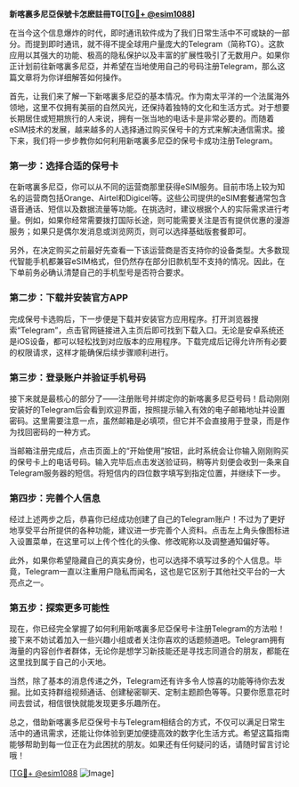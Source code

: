 **新喀裏多尼亞保號卡怎麽註冊TG[[TG💪+ @esim1088](https://t.me/s/esim1088)]**

在当今这个信息爆炸的时代，即时通讯软件成为了我们日常生活中不可或缺的一部分。而提到即时通讯，就不得不提全球用户量庞大的Telegram（简称TG）。这款应用以其强大的功能、极高的隐私保护以及丰富的扩展性吸引了无数用户。如果你正计划前往新喀裏多尼亞，并希望在当地使用自己的号码注册Telegram，那么这篇文章将为你详细解答如何操作。

首先，让我们来了解一下新喀裏多尼亞的基本情况。作为南太平洋的一个法属海外领地，这里不仅拥有美丽的自然风光，还保持着独特的文化和生活方式。对于想要长期居住或短期旅行的人来说，拥有一张当地的电话卡是非常必要的。而随着eSIM技术的发展，越来越多的人选择通过购买保号卡的方式来解决通信需求。接下来，我们将一步步教你如何利用新喀裏多尼亞的保号卡成功注册Telegram。

### 第一步：选择合适的保号卡

在新喀裏多尼亞，你可以从不同的运营商那里获得eSIM服务。目前市场上较为知名的运营商包括Orange、Airtel和Digicel等。这些公司提供的eSIM套餐通常包含语音通话、短信以及数据流量等功能。在挑选时，建议根据个人的实际需求进行考量。例如，如果你经常需要拨打国际长途，则可能需要关注是否有提供优惠的漫游服务；如果只是偶尔发消息或浏览网页，则可以选择基础版套餐即可。

另外，在决定购买之前最好先查看一下该运营商是否支持你的设备类型。大多数现代智能手机都兼容eSIM格式，但仍然存在部分旧款机型不支持的情况。因此，在下单前务必确认清楚自己的手机型号是否符合要求。

### 第二步：下载并安装官方APP

完成保号卡选购后，下一步便是下载并安装官方应用程序。打开浏览器搜索“Telegram”，点击官网链接进入主页后即可找到下载入口。无论是安卓系统还是iOS设备，都可以轻松找到对应版本的应用程序。下载完成后记得允许所有必要的权限请求，这样才能确保后续步骤顺利进行。

### 第三步：登录账户并验证手机号码

接下来就是最核心的部分了——注册账号并绑定你的新喀裏多尼亞号码！启动刚刚安装好的Telegram后会看到欢迎界面，按照提示输入有效的电子邮箱地址并设置密码。这里需要注意一点，虽然邮箱是必填项，但它并不会直接用于登录，而是作为找回密码的一种方式。

当邮箱注册完成后，点击页面上的“开始使用”按钮，此时系统会让你输入刚刚购买的保号卡上的电话号码。输入完毕后点击发送验证码，稍等片刻便会收到一条来自Telegram服务器的短信。将短信内的四位数字填写到指定位置，并继续下一步。

### 第四步：完善个人信息

经过上述两步之后，恭喜你已经成功创建了自己的Telegram账户！不过为了更好地享受平台所提供的各种功能，建议进一步完善个人资料。点击左上角头像图标进入设置菜单，在这里可以上传个性化的头像、修改昵称以及调整通知偏好等。

此外，如果你希望隐藏自己的真实身份，也可以选择不填写过多的个人信息。毕竟，Telegram一直以注重用户隐私而闻名，这也是它区别于其他社交平台的一大亮点之一。

### 第五步：探索更多可能性

现在，你已经完全掌握了如何利用新喀裏多尼亞保号卡注册Telegram的方法啦！接下来不妨试着加入一些兴趣小组或者关注你喜欢的话题频道吧。Telegram拥有海量的内容创作者群体，无论你是想学习新技能还是寻找志同道合的朋友，都能在这里找到属于自己的小天地。

当然，除了基本的消息传递之外，Telegram还有许多令人惊喜的功能等待你去发掘。比如支持群组视频通话、创建秘密聊天、定制主题颜色等等。只要你愿意花时间去尝试，相信很快就能发现更多乐趣所在。

总之，借助新喀裏多尼亞保号卡与Telegram相结合的方式，不仅可以满足日常生活中的通讯需求，还能让你体验到更加便捷高效的数字化生活方式。希望这篇指南能够帮助到每一位正在为此困扰的朋友。如果还有任何疑问的话，请随时留言讨论哦！

[[TG💪+ @esim1088](https://t.me/s/esim1088) ![Image](https://i.postimg.cc/4NQfJmqS/Snipaste-2025-05-13-00-14-12.png)]